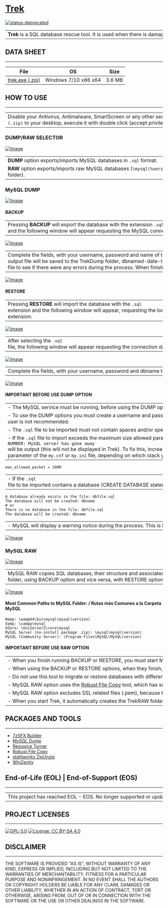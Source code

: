 # [Trek](https://www.maravento.com)

[![status-deprecated](https://img.shields.io/badge/status-deprecated-red.svg)](https://lightsquid.sourceforge.net/)

<!-- markdownlint-disable MD033 -->

<table width="100%">
  <tr>
    <td style="width: 50%; white-space: nowrap;">
     <b>Trek</b> is a SQL database rescue tool. It is used when there is damage to the software, which prevents it from being exported by traditional methods.
    </td>
    <td style="width: 50%; white-space: nowrap;">
     <b>Trek</b> es una herramienta de rescate de bases de datos SQL. Se usa cuando hay daños en el software, que impiden exportarlas por métodos tradicionales.
    </td>
  </tr>
</table>

## DATA SHEET

---

|File|OS|Size|
| :---: | :---: | :---: |
|[trek.exe (.zip)](https://raw.githubusercontent.com/maravento/vault/master/trek/trek.zip)|Windows 7/10 x86 x64|3.6 MB|

## HOW TO USE

---

<table width="100%">
  <tr>
    <td style="width: 50%; white-space: nowrap;">
     Disable your Antivirus, Antimalware, SmartScreen or any other security solution in your Operating System, close all windows and check the date and time of your PC is correct. Unzip <code>Trek.exe (.zip)</code> to your desktop, execute it with double click (accept privileged execution) and follow the instructions on the screen.
    </td>
    <td style="width: 50%; white-space: nowrap;">
     Desactive su Antivirus, Antimalware, SmartScreen o cualquier otra solución de seguridad en su Sistema Operativo, cierre todas las ventanas y verifique la fecha y hora de su PC sea la correcta. Descomprima <code>Trek.exe (.zip)</code> en el escritorio, ejecutarlo con doble clic (acepte la ejecución con privilegios) y siga las instrucciones en pantalla.
    </td>
  </tr>
</table>

### DUMP/RAW SELECTOR

[![Image](https://raw.githubusercontent.com/maravento/vault/master/trek/img/trek_selector.png)](https://www.maravento.com)

<table width="100%">
  <tr>
    <td style="width: 50%; white-space: nowrap;">
     <b>DUMP</b> option exports/imports MySQL databases in <code>.sql</code> format.
    </td>
    <td style="width: 50%; white-space: nowrap;">
     La opción <b>DUMP</b> exporta/importa bases de datos MySQL en formato <code>.sql</code>.
    </td>
  </tr>
  <tr>
    <td style="width: 50%; white-space: nowrap;">
     <b>RAW</b> option exports/imports raw MySQL databases (<code>\mysql(%version%)\data</code> folder).
    </td>
    <td style="width: 50%; white-space: nowrap;">
     La opción <b>RAW</b> exporta/importa bases de datos MySQL en crudo (carpeta <code>\mysql(%version%)\data</code>).
    </td>
  </tr>  
</table>

### MySQL DUMP

[![Image](https://raw.githubusercontent.com/maravento/vault/master/trek/img/trek_dump_ini.png)](https://www.maravento.com)

#### BACKUP

<table width="100%">
  <tr>
    <td style="width: 50%; white-space: nowrap;">
     Pressing <b>BACKUP</b> will export the database with the extension <code>.sql</code> and the following window will appear requesting the MySQL connection data:
    </td>
    <td style="width: 50%; white-space: nowrap;">
     Pressing <b>BACKUP</b> will export the database with the extension <code>.sql</code> and the following window will appear requesting the MySQL connection data:
    </td>
  </tr>
</table>

[![Image](https://raw.githubusercontent.com/maravento/vault/master/trek/img/trek_dump_backup.png)](https://www.maravento.com)

<table width="100%">
  <tr>
    <td style="width: 50%; white-space: nowrap;">
     Complete the fields, with your username, password and name of the database to export. Upon completion, the <code>.sql</code> output file will be saved to the TrekDump folder, dbnamed-date-time (Ex: <code>c:\TrekDump\mydbname_2021_08_26_09_48_26.sql</code>). Check the <code>error.txt</code> file to see if there were any errors during the process. When finished, the following message will appear:
    </td>
    <td style="width: 50%; white-space: nowrap;">
     Complete los campos, con su usuario, contraseña y nombre de la base de datos a exportar. Al terminar, el archivo de salida <code>.sql</code> se guardará en la carpeta TrekDump, con el nombredb-fecha-hora (Ej: <code>c:\TrekDump\mydbname_2021_08_26_09_48_26.sql</code>). Verifique el archivo <code>error.txt</code> para conocer si hubo algún error durante el proceso. Al terminar, saldrá el siguiente mensaje:
    </td>
  </tr>
</table>

[![Image](https://raw.githubusercontent.com/maravento/vault/master/trek/img/trek_dump_backup_end.png)](https://www.maravento.com)

#### RESTORE

<table width="100%">
  <tr>
    <td style="width: 50%; white-space: nowrap;">
     Pressing <b>RESTORE</b> will import the database with the <code>.sql</code> extension and the following window will appear, requesting the location where the file to import is saved, with the <code>.sql</code> extension:
    </td>
    <td style="width: 50%; white-space: nowrap;">
     Al presionar <b>RESTORE</b>, importará la base de datos con extensión <code>.sql</code> y saldrá la siguiente ventana, solicitando la ubicación donde tiene guardado el archivo a importar, con extensión <code>.sql</code>:
    </td>
  </tr>
</table>

[![Image](https://raw.githubusercontent.com/maravento/vault/master/trek/img/trek_sql_file.png)](https://www.maravento.com)

<table width="100%">
  <tr>
    <td style="width: 50%; white-space: nowrap;">
     After selecting the <code>.sql</code> file, the following window will appear requesting the connection data to MySQL:
    </td>
    <td style="width: 50%; white-space: nowrap;">
     Después de seleccionar el archivo <code>.sql</code>, saldrá la siguiente ventana solicitando los datos de conexión a MySQL:
    </td>
  </tr>
</table>

[![Image](https://raw.githubusercontent.com/maravento/vault/master/trek/img/trek_dump_restore.png)](https://www.maravento.com)

<table width="100%">
  <tr>
    <td style="width: 50%; white-space: nowrap;">
     Complete the fields, with your username, password and dbname to import. When finished, the following message will appear:
    </td>
    <td style="width: 50%; white-space: nowrap;">
     Complete los campos, con su usuario, contraseña y nombredb a importar. Al terminar saldrá el siguiente mensaje:
    </td>
  </tr>
</table>

[![Image](https://raw.githubusercontent.com/maravento/vault/master/trek/img/trek_dump_restore_end.png)](https://www.maravento.com)

#### IMPORTANT BEFORE USE DUMP OPTION

<table width="100%">
  <tr>
    <td style="width: 50%; white-space: nowrap;">
     - The MySQL service must be running, before using the DUMP options.
    </td>
    <td style="width: 50%; white-space: nowrap;">
     - El servicio de MySQL debe estar ejecutándose, antes de usar las opciones de DUMP.
    </td>
  </tr>
  <tr>
    <td style="width: 50%; white-space: nowrap;">
     - To use the DUMP options you must create a username and password with maximum privileges. The use of the <code>root</code> user is not recommended.
    </td>
    <td style="width: 50%; white-space: nowrap;">
     - Para utilizar las opciones de DUMP es necesario crear un usuario y contraseña con privilegios máximos. No se recomienda el uso del usuario <code>root</code>.
    </td>
  </tr>
    <td style="width: 50%; white-space: nowrap;">
     - The <code>.sql</code> file to be imported must not contain spaces and/or special characters.
    </td>
    <td style="width: 50%; white-space: nowrap;">
     - El archivo <code>.sql</code> a importar no debe contener espacios y/o caracteres especiales.
    </td>
  </tr>
  <tr>
    <td style="width: 50%; white-space: nowrap;">
     - If the <code>.sql</code> file to import exceeds the maximum size allowed parameter, the error <code>ERROR 2006 (HY000) at line NUMBER: MySQL server has gone away</code> will be output (this will not be displayed in Trek). To fix this, increase the value in the <code>max_allowed_packet</code> parameter of the <code>my.cnf</code> or <code>my.ini</code> file, depending on which stack you are using. Example:
    </td>
    <td style="width: 50%; white-space: nowrap;">
     - Si el archivo <code>.sql</code> a importar excede el tamaño máximo permitido saldrá el error <code>ERROR 2006 (HY000) at line NUMBER: MySQL server has gone away</code> (este no se mostrará en Trek). Para solucionarlo, incremente el tamaño máximo permitido en el parámetro <code>max_allowed_packet</code> del archivo <code>my.cnf</code> o <code>my.ini</code>, en dependencia del stack que utilice. Ejemplo:
    </td>
  </tr>
</table>

  ```shell
  max_allowed_packet = 100M
  ```

<table width="100%">
  <tr>
    <td style="width: 50%; white-space: nowrap;">
     - If the <code>.sql</code> file to be imported contains a database (CREATE DATABASE statement), a new database will not be created and the existing one will be kept. Otherwise it will be created.
    </td>
    <td style="width: 50%; white-space: nowrap;">
     - Si el archivo </code>.sql</code> a importar contiene una base de datos (CREATE DATABASE statement), no se creará una nueva base de datos y se conservará la existente. Caso contrario se creará.
    </td>
  </tr>
</table>

  ```shell
  A database already exists in the file: dbfile.sql
  The database will not be created: dbname
  # or
  There is no database in the file: dbfile.sql
  The database will be created: dbname
  ```

<table width="100%">
  <tr>
    <td style="width: 50%; white-space: nowrap;">
     - MySQL will display a warning notice during the process. This is because you entered the password on the command line to be able to do the BACKUP or RESTORE.
    </td>
    <td style="width: 50%; white-space: nowrap;">
     - MySQL mostrará un aviso de advertencia durante el proceso. Esto se debe a que introdujo la contraseña en línea de comandos para poder hacer el BACKUP o RESTORE.
    </td>
  </tr>
</table>

  [![Image](https://raw.githubusercontent.com/maravento/vault/master/trek/img/trek_dump_warning.png)](https://www.maravento.com)

### MySQL RAW

[![Image](https://raw.githubusercontent.com/maravento/vault/master/trek/img/trek_raw_ini.png)](https://www.maravento.com)

<table width="100%">
  <tr>
    <td style="width: 50%; white-space: nowrap;">
     MySQL RAW copies SQL databases, their structure and associated files from <code>\mysql-%version%\data</code> to <code>%HOMEDRIVE%\TrekRAW</code> folder, using BACKUP option and vice versa, with RESTORE option. You must select the MySQL folder to be able to perform the BACKUP or RESTORE. Example:
    </td>
    <td style="width: 50%; white-space: nowrap;">
     MySQL RAW copia las bases de datos MySQL, su estructura y archivos asociados de las carpetas <code>\mysql-%version%\data</code>, a la carpeta <code>%HOMEDRIVE%\TrekRAW</code>, usando la opción BACKUP y viceversa, con la opcion RESTORE. Usted deberá seleccionar la carpeta MySQL para poder realizar BACKUP o RESTORE. Ejemplo:
    </td>
  </tr>
  <tr>
</table>

[![Image](https://raw.githubusercontent.com/maravento/vault/master/trek/img/trek_raw_folder.png)](https://www.maravento.com)

#### Most Common Paths to MySQL Folder: / Rutas más Comunes a la Carpeta MySQL

```shell
Wamp: \wamp64\bin\mysql\mysql(version)
Xamp: \xampp\mysql
UZero: \UniServerZ\core\mysql
MySQL Server (no-install package .zip): \mysql\mysql(version)
MySQL (Community Server): \Program Files\MySQL\MySQL(version)
```

#### IMPORTANT BEFORE USE RAW OPTION

<table width="100%">
  <tr>
    <td style="width: 50%; white-space: nowrap;">
     - When you finish running BACKUP or RESTORE, you must start MySQL Server service manually.
    </td>
    <td style="width: 50%; white-space: nowrap;">
     - Al terminar la ejecución de BACKUP or RESTORE, usted debe iniciar el servicio MySQL Server manualmente.
    </td>
  </tr>
    <td style="width: 50%; white-space: nowrap;">
     - When using the BACKUP or RESTORE options, when they finish, you should refer to the <code>Trek.txt</code> file on your desktop.
    </td>
    <td style="width: 50%; white-space: nowrap;">
     - Al usar las opciones BACKUP o RESTORE, cuando finalicen, debe consultar el archivo <code>Trek.txt</code> en su escritorio.
    </td>
  </tr>
  <tr>
    <td style="width: 50%; white-space: nowrap;">
     - Do not use this tool to migrate or restore databases with different structures.
    </td>
    <td style="width: 50%; white-space: nowrap;">
     - No use esta herramienta para migrar o restaurar bases de datos con estructuras diferentes.
    </td>
  </tr>
  <tr>
    <td style="width: 50%; white-space: nowrap;">
     - MySQL RAW option uses the <a href="https://es.wikipedia.org/wiki/Robocopy" target="_blank">Robust File Copy</a> tool, which has some limitations and may not obtain the desired results. Use at your own risk.
    </td>
    <td style="width: 50%; white-space: nowrap;">
     - La opción MySQL RAW utiliza la herramienta <a href="https://es.wikipedia.org/wiki/Robocopy" target="_blank">Robust File Copy</a>, la cual tiene algunas limitaciones y puede no obtener los resultados deseados. Úsela bajo su propio riesgo.
    </td>
  </tr>
  <tr>
    <td style="width: 50%; white-space: nowrap;">
     - MySQL RAW option excludes SSL related files (.pem), because these are unique, so after using the RESTORE option, you may have issues with access or content if it was encrypted with an SSL certificate. More information <a href="https://dba.stackexchange.com/a/267757/208609" target="_blank">HERE</a>.
    </td>
    <td style="width: 50%; white-space: nowrap;">
     - La opción MySQL RAW excluye los archivos relacionados con SSL (*.pem), debido a que estos son únicos, por tanto después de usar la opción RESTORE, puede tener problemas con el acceso o contenido si estaba cifrado con un certificado SSL. Más información <a href="https://dba.stackexchange.com/a/267757/208609" target="_blank">AQUI</a>.
    </td>
  </tr>
    <td style="width: 50%; white-space: nowrap;">
     - When you start Trek, it automatically creates the TrekRAW folder on your HOMEDRIVE (ex: <code>c:\TrekRAW</code>). All actions are performed within this folder (BACKUP or RESTORE), therefore your input or output files should be in this folder.
    </td>
    <td style="width: 50%; white-space: nowrap;">
     - Cuando inicia Trek, automáticamente crea la carpeta TrekRAW en su HOMEDRIVE (ej: <code>c:\TrekRAW</code>). Todas las acciones se realizan dentro de esta carpeta (BACKUP o RESTORE), por tanto sus archivos de entrada o salida, deberán estar en esta carpeta.
    </td>
  </tr>
</table>

## PACKAGES AND TOOLS

---

- [7zSFX Builder](https://sourceforge.net/projects/s-zipsfxbuilder/)
- [MySQL Dump](https://dev.mysql.com/doc/refman/8.0/en/mysqldump.html)
- [Resource Turner](http://www.restuner.com/)
- [Robust File Copy](https://docs.microsoft.com/en-us/windows-server/administration/windows-commands/robocopy)
- [stahlworks ZipUnzip](http://stahlworks.com/dev/index.php?tool=zipunzip)
- [WinZenity](https://github.com/maravento/vault/tree/master/winzenity)

## End-of-Life (EOL) | End-of-Support (EOS)

---

<table width="100%">
  <tr>
    <td style="width: 50%; white-space: nowrap;">
     This project has reached EOL - EOS. No longer supported or updated.
    </td>
    <td style="width: 50%; white-space: nowrap;">
     Este proyecto a alcanzado EOL - EOS. Ya no cuenta con soporte o actualizaciones.
    </td>
  </tr>
</table>

## PROJECT LICENSES

---

[![GPL-3.0](https://img.shields.io/badge/License-GPLv3-blue.svg)](https://www.gnu.org/licenses/gpl.txt)
[![License: CC BY-SA 4.0](https://img.shields.io/badge/License-CC_BY--SA_4.0-lightgrey.svg)](https://creativecommons.org/licenses/by-sa/4.0/)

## DISCLAIMER

---

THE SOFTWARE IS PROVIDED "AS IS", WITHOUT WARRANTY OF ANY KIND, EXPRESS OR IMPLIED, INCLUDING BUT NOT LIMITED TO THE WARRANTIES OF MERCHANTABILITY, FITNESS FOR A PARTICULAR PURPOSE AND NONINFRINGEMENT. IN NO EVENT SHALL THE AUTHORS OR COPYRIGHT HOLDERS BE LIABLE FOR ANY CLAIM, DAMAGES OR OTHER LIABILITY, WHETHER IN AN ACTION OF CONTRACT, TORT OR OTHERWISE, ARISING FROM, OUT OF OR IN CONNECTION WITH THE SOFTWARE OR THE USE OR OTHER DEALINGS IN THE SOFTWARE.
